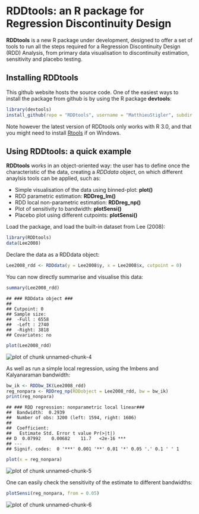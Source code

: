 RDDtools: an R package for Regression Discontinuity Design
========================================================

**RDDtools** is a new R package under development, designed to offer a set of tools to run all the steps required for a Regression Discontinuity Design (RDD) Analysis, from primary data visualisation to discontinuity estimation, sensitivity and placebo testing. 


Installing **RDDtools**
-----------------------

This github website hosts the source code. One of the easiest ways to install the package from github is by using the R package **devtools**:


```r
library(devtools)
install_github(repo = "RDDtools", username = "MatthieuStigler", subdir = "RDDtools")
```


Note however the latest version of RDDtools only works with R 3.0, and that you might need to install  [Rtools](http://stat.ethz.ch/CRAN/bin/windows/Rtools/) if on Windows. 


Using RDDtools: a quick example
-----------------------

**RDDtools** works in an object-oriented way: the user has to define once the characteristic of the data, creating a *RDDdata* object, on which different anaylsis tools can be applied, such as:
+  Simple visualisation of the data using binned-plot: **plot()**
+  RDD parametric estimation: **RDDreg_lm()**
+  RDD local non-parametric estimation: **RDDreg_np()**
+  Plot of sensitivity to bandwidth: **plotSensi()**
+  Placebo plot using different cutpoints: **plotSensi()**


Load the package, and load the built-in dataset from Lee (2008):






```r
library(RDDtools)
data(Lee2008)
```


Declare the data as a RDDdata object:


```r
Lee2008_rdd <- RDDdata(y = Lee2008$y, x = Lee2008$x, cutpoint = 0)
```



You can now directly summarise and visualise this data:


```r
summary(Lee2008_rdd)
```

```
## ### RDDdata object ###
## 
## Cutpoint: 0 
## Sample size: 
## 	-Full : 6558 
## 	-Left : 2740 
## 	-Right: 3818
## Covariates: no
```

```r
plot(Lee2008_rdd)
```

![plot of chunk unnamed-chunk-4](figure/unnamed-chunk-4.png) 



As well as run a simple local regression, using the Imbens and Kalyanaraman bandwidth:

```r
bw_ik <- RDDbw_IK(Lee2008_rdd)
reg_nonpara <- RDDreg_np(RDDobject = Lee2008_rdd, bw = bw_ik)
print(reg_nonpara)
```

```
## ### RDD regression: nonparametric local linear###
## 	Bandwidth:  0.2939 
## 	Number of obs: 3200 (left: 1594, right: 1606)
## 
## 	Coefficient:
##   Estimate Std. Error t value Pr(>|t|)    
## D  0.07992    0.00682    11.7   <2e-16 ***
## ---
## Signif. codes:  0 '***' 0.001 '**' 0.01 '*' 0.05 '.' 0.1 ' ' 1
```

```r
plot(x = reg_nonpara)
```

![plot of chunk unnamed-chunk-5](figure/unnamed-chunk-5.png) 



One can easily check the sensitivity of the estimate to different bandwidths:

```r
plotSensi(reg_nonpara, from = 0.05)
```

![plot of chunk unnamed-chunk-6](figure/unnamed-chunk-6.png) 



